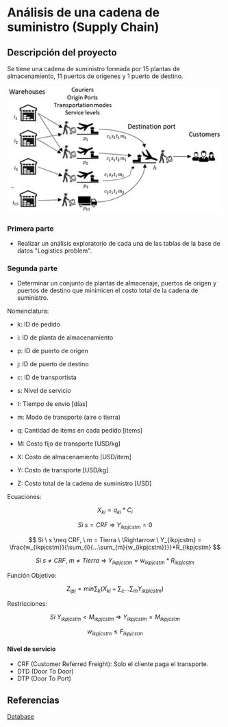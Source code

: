 # Análisis de una cadena de suministro (Supply Chain)
## Descripción del proyecto

Se tiene una cadena de suministro formada por 15 plantas de almacenamiento, 11 puertos de orígenes y 1 puerto de destino. </br>
<p align = "center">
  <img src = "Supply Chain Image.png" width = "500"/>
</p>

### Primera parte
- Realizar un análisis exploratorio de cada una de las tablas de la base de datos "Logistics problem".

### Segunda parte
- Determinar un conjunto de plantas de almacenaje, puertos de origen y puertos de destino que minimicen el costo total de la cadena de suministro.

Nomenclatura:
- k: ID de pedido
- i: ID de planta de almacenamiento
- p: ID de puerto de origen
- j: ID de puerto de destino
- c: ID de transportista
- s: Nivel de servicio
- t: Tiempo de envío [días]
- m: Modo de transporte (aire o tierra)
- q: Cantidad de items en cada pedido [items]

- M: Costo fijo de transporte [USD/kg]
- X: Costo de almacenamiento [USD/item]
- Y: Costo de transporte [USD/kg]
- Z: Costo total de la cadena de suministro [USD]

Ecuaciones:

$$ X_{ki} = q_{ki}*C_i $$

$$ Si \ s = CRF \ \Rightarrow \ Y_{ikpjcstm} = 0 $$

$$ Si \ s \neq CRF, \ m = Tierra \ \Rightarrow \ Y_{ikpjcstm} = \frac{w_{ikpjcstm}}{\sum_{i}{...\sum_{m}{w_{ikpjcstm}}}}*R_{ikpjcstm} $$

$$ Si \ s \neq CRF, \ m \neq Tierra \ \Rightarrow \ Y_{ikpjcstm} = w_{ikpjcstm}*R_{ikpjcstm} $$

Función Objetivo:

$$ Z_{ipj} = min \sum_{k}{(X_{ki} + \sum_{c}{...\sum_{m}{Y_{ikpjcstm}}})} $$

Restricciones:

$$ Si \ Y_{ikpjcstm} < M_{ikpjcstm} \ \Rightarrow \ Y_{ikpjcstm} = M_{ikpjcstm} $$

$$ w_{ikpjcstm} \leq F_{ikpjcstm} $$


#### Nivel de servicio
- CRF (Customer Referred Freight): Solo el cliente paga el transporte.
- DTD (Door To Door)
- DTP (Door To Port)

## Referencias
<a href = "https://brunel.figshare.com/articles/dataset/Supply_Chain_Logistics_Problem_Dataset/7558679?file=20162015"> Database </a>
